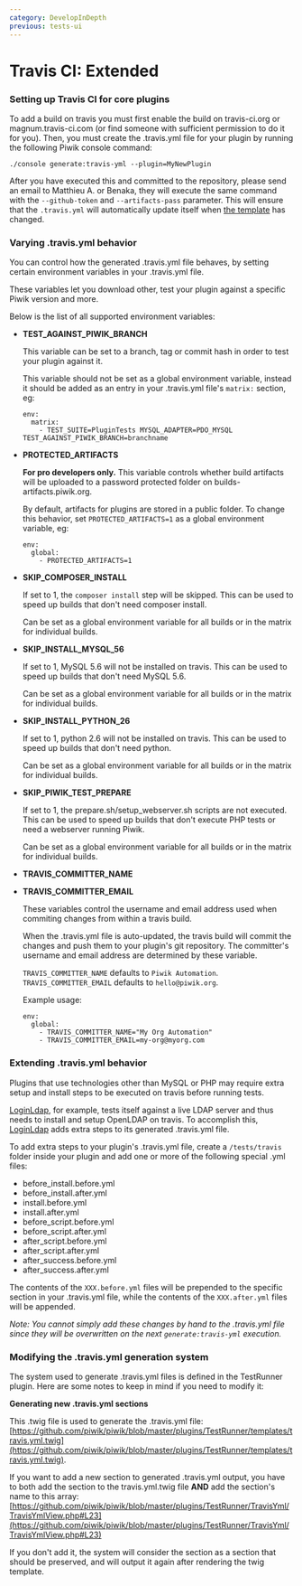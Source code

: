 ```yaml
---
category: DevelopInDepth
previous: tests-ui
---
```

# Travis CI: Extended

### Setting up Travis CI for core plugins

To add a build on travis you must first enable the build on travis-ci.org or magnum.travis-ci.com (or find someone with sufficient permission to do it for you). Then, you must create the .travis.yml file for your plugin by running the following Piwik console command:

    ./console generate:travis-yml --plugin=MyNewPlugin

After you have executed this and committed to the repository, please send an email to Matthieu A. or Benaka, they will execute the same command with the `--github-token` and `--artifacts-pass` parameter. This will ensure that the `.travis.yml` will automatically update itself when [the template](https://github.com/piwik/piwik/blob/master/plugins/TestRunner/templates/travis.yml.twig) has changed. 

### Varying .travis.yml behavior

You can control how the generated .travis.yml file behaves, by setting certain environment variables in your .travis.yml file.

These variables let you download other, test your plugin against a specific Piwik version and more.

Below is the list of all supported environment variables:

  * **TEST\_AGAINST\_PIWIK\_BRANCH**

    This variable can be set to a branch, tag or commit hash in order to test your plugin against it.

    This variable should not be set as a global environment variable, instead it should be added as an entry in your .travis.yml file's `matrix:` section, eg:

    ```
    env:
      matrix:
        - TEST_SUITE=PluginTests MYSQL_ADAPTER=PDO_MYSQL TEST_AGAINST_PIWIK_BRANCH=branchname
    ```
    
  * **PROTECTED\_ARTIFACTS**

    **For pro developers only.** This variable controls whether build artifacts will be uploaded to a password protected folder on builds-artifacts.piwik.org.

    By default, artifacts for plugins are stored in a public folder. To change this behavior, set `PROTECTED_ARTIFACTS=1` as a global environment variable, eg:

    ```
    env:
      global:
        - PROTECTED_ARTIFACTS=1
    ```
  * **SKIP\_COMPOSER\_INSTALL**

    If set to 1, the `composer install` step will be skipped. This can be used to speed up builds that don't need composer install.

    Can be set as a global environment variable for all builds or in the matrix for individual builds.

  * **SKIP\_INSTALL\_MYSQL\_56**

    If set to 1, MySQL 5.6 will not be installed on travis. This can be used to speed up builds that don't need MySQL 5.6.

    Can be set as a global environment variable for all builds or in the matrix for individual builds.

  * **SKIP\_INSTALL\_PYTHON\_26**

    If set to 1, python 2.6 will not be installed on travis. This can be used to speed up builds that don't need python.

    Can be set as a global environment variable for all builds or in the matrix for individual builds.

  * **SKIP\_PIWIK\_TEST\_PREPARE**

    If set to 1, the prepare.sh/setup_webserver.sh scripts are not executed. This can be used to speed up builds that don't execute PHP tests or need a webserver running Piwik.

    Can be set as a global environment variable for all builds or in the matrix for individual builds.

  * **TRAVIS\_COMMITTER\_NAME**
  * **TRAVIS\_COMMITTER\_EMAIL**

    These variables control the username and email address used when commiting changes from within a travis build.

    When the .travis.yml file is auto-updated, the travis build will commit the changes and push them to your plugin's git repository. The committer's username and email address are determined by these variable.

    `TRAVIS_COMMITTER_NAME` defaults to `Piwik Automation`. `TRAVIS_COMMITTER_EMAIL` defaults to `hello@piwik.org`.

    Example usage:

    ```
    env:
      global:
        - TRAVIS_COMMITTER_NAME="My Org Automation"
        - TRAVIS_COMMITTER_EMAIL=my-org@myorg.com
    ```
    
    
    
### Extending .travis.yml behavior

Plugins that use technologies other than MySQL or PHP may require extra setup and install steps to be executed on travis before running tests.

[LoginLdap](https://github.com/piwik/plugin-LoginLdap), for example, tests itself against a live LDAP server and thus needs to install and setup OpenLDAP on travis. To accomplish this, [LoginLdap](https://github.com/piwik/plugin-LoginLdap) adds extra steps to its generated .travis.yml file.

To add extra steps to your plugin's .travis.yml file, create a `/tests/travis` folder inside your plugin and add one or more of the following special .yml files:

  * before_install.before.yml
  * before_install.after.yml
  * install.before.yml
  * install.after.yml
  * before_script.before.yml
  * before_script.after.yml
  * after_script.before.yml
  * after_script.after.yml
  * after_success.before.yml
  * after_success.after.yml

The contents of the `XXX.before.yml` files will be prepended to the specific section in your .travis.yml file, while the contents of the `XXX.after.yml` files will be appended.

*Note: You cannot simply add these changes by hand to the .travis.yml file since they will be overwritten on the next `generate:travis-yml` execution.*

### Modifying the .travis.yml generation system

The system used to generate .travis.yml files is defined in the TestRunner plugin. Here are some notes to keep in mind if you need to modify it:

**Generating new .travis.yml sections**

This .twig file is used to generate the .travis.yml file: [https://github.com/piwik/piwik/blob/master/plugins/TestRunner/templates/travis.yml.twig](https://github.com/piwik/piwik/blob/master/plugins/TestRunner/templates/travis.yml.twig).

If you want to add a new section to generated .travis.yml output, you have to both add the section to the travis.yml.twig file **AND** add the section's name to this array: [https://github.com/piwik/piwik/blob/master/plugins/TestRunner/TravisYml/TravisYmlView.php#L23](https://github.com/piwik/piwik/blob/master/plugins/TestRunner/TravisYml/TravisYmlView.php#L23)

If you don't add it, the system will consider the section as a section that should be preserved, and will output it again after rendering the twig template.
